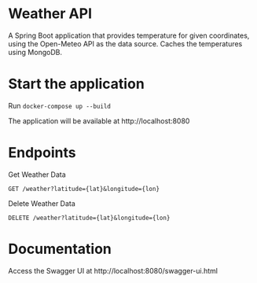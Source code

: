 # Weather API

A Spring Boot application that provides temperature for given coordinates, using the Open-Meteo API as the data source.
Caches the temperatures using MongoDB.

# Start the application

Run `docker-compose up --build`

The application will be available at http://localhost:8080

# Endpoints

Get Weather Data

`GET /weather?latitude={lat}&longitude={lon}`

Delete Weather Data

`DELETE /weather?latitude={lat}&longitude={lon}`

# Documentation

Access the Swagger UI at http://localhost:8080/swagger-ui.html
